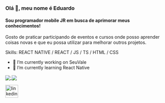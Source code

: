 ### Olá 👋, meu nome é Eduardo
#### Sou programador mobile JR em busca de aprimorar meus conhecimentos!

Gosto de praticar participando de eventos e cursos onde posso aprender coisas novas e que eu possa utilizar para melhorar outros projetos.

Skills: REACT NATIVE / REACT / JS / TS / HTML / CSS 

- 🔭 I’m currently working on SeuVale 
- 🌱 I’m currently learning React Native 

<a href="https://github.com/EduBarrros/github-readme-stats">
  <img align="center" src="https://github-readme-stats.vercel.app/api/pin/?username=EduBarrros&repo=github-readme-stats" />
</a>
<a href="https://github.com/EduBarrros/convoychat">
  <img align="center" src="https://github-readme-stats.vercel.app/api/pin/?username=EduBarrros&repo=convoychat" />
</a>


[<img src='https://cdn.jsdelivr.net/npm/simple-icons@3.0.1/icons/linkedin.svg' alt='linkedin' height='40'>](https://www.linkedin.com/in/eduardo-de-oliveira-barros-b5a2491b5/)  


